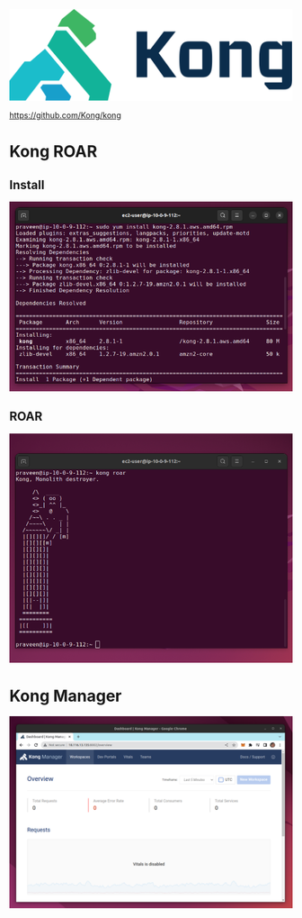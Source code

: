 ![](kong.png)

https://github.com/Kong/kong

# Kong ROAR

## Install

![](install-kong.png)

## ROAR

![](roar.png)

# Kong Manager

![](gui.png)